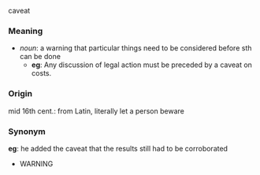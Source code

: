 caveat
### Meaning
+ _noun_: a warning that particular things need to be considered before sth can be done
	+ __eg__: Any discussion of legal action must be preceded by a caveat on costs.

### Origin

mid 16th cent.: from Latin, literally let a person beware

### Synonym

__eg__: he added the caveat that the results still had to be corroborated

+ WARNING


